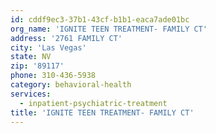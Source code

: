 ```yaml
---
id: cddf9ec3-37b1-43cf-b1b1-eaca7ade01bc
org_name: 'IGNITE TEEN TREATMENT- FAMILY CT'
address: '2761 FAMILY CT'
city: 'Las Vegas'
state: NV
zip: '89117'
phone: 310-436-5938
category: behavioral-health
services:
  - inpatient-psychiatric-treatment
title: 'IGNITE TEEN TREATMENT- FAMILY CT'
---
```

